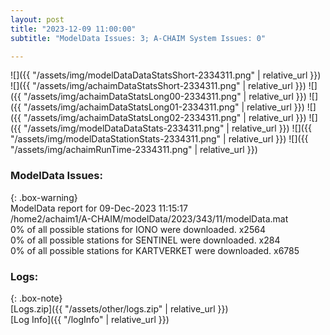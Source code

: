 ```yaml
---
layout: post
title: "2023-12-09 11:00:00"
subtitle: "ModelData Issues: 3; A-CHAIM System Issues: 0"

---
```


![]({{ "/assets/img/modelDataDataStatsShort-2334311.png" | relative_url }})
![]({{ "/assets/img/achaimDataStatsShort-2334311.png" | relative_url }})
![]({{ "/assets/img/achaimDataStatsLong00-2334311.png" | relative_url }})
![]({{ "/assets/img/achaimDataStatsLong01-2334311.png" | relative_url }})
![]({{ "/assets/img/achaimDataStatsLong02-2334311.png" | relative_url }})
![]({{ "/assets/img/modelDataDataStats-2334311.png" | relative_url }})
![]({{ "/assets/img/modelDataStationStats-2334311.png" | relative_url }})
![]({{ "/assets/img/achaimRunTime-2334311.png" | relative_url }})


### ModelData Issues:  
  
{: .box-warning}  
 ModelData report for 09-Dec-2023 11:15:17   
 /home2/achaim1/A-CHAIM/modelData/2023/343/11/modelData.mat   
 0% of all possible stations for IONO were downloaded. x2564   
 0% of all possible stations for SENTINEL were downloaded. x284   
 0% of all possible stations for KARTVERKET were downloaded. x6785   
  


### Logs:  
  
{: .box-note}  
[Logs.zip]({{ "/assets/other/logs.zip" | relative_url }})  
[Log Info]({{ "/logInfo" | relative_url }})  
